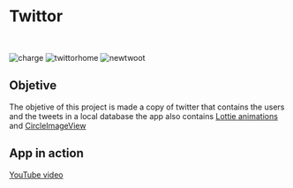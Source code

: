 # Twittor
</br>

![charge](https://user-images.githubusercontent.com/31405248/114268091-9aef0d00-99ff-11eb-909e-c0bdc30a4436.png)
![twittorhome](https://user-images.githubusercontent.com/31405248/114268094-9d516700-99ff-11eb-854a-281ca3fd1874.png)
![newtwoot](https://user-images.githubusercontent.com/31405248/114268097-9fb3c100-99ff-11eb-80fa-97530b6f8c95.png)


## Objetive
The objetive of this project is made a copy of twitter that contains the users and the tweets in a local database the app also contains [Lottie animations](https://github.com/airbnb/lottie-android) and [CircleImageView](https://github.com/hdodenhof/CircleImageView)


## App in action 
[YouTube video](https://youtu.be/YzUrg09UETE)

